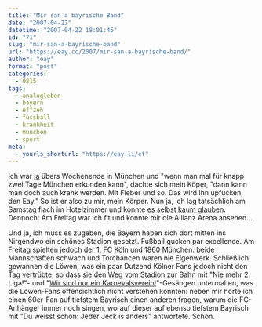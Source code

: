 ```yaml
---
title: "Mir san a bayrische Band"
date: "2007-04-22"
datetime: "2007-04-22 18:01:46"
id: "71"
slug: "mir-san-a-bayrische-band"
url: "https://eay.cc/2007/mir-san-a-bayrische-band/"
author: "eay"
format: "post"
categories:
  - 0815
tags:
  - analogleben
  - bayern
  - effzeh
  - fussball
  - krankheit
  - munchen
  - sport
meta:
  - yourls_shorturl: "https://eay.li/ef"
---
```


Ich war [ja](//eay.cc/2007/auswaertsspiel/) übers Wochenende in München und "wenn man mal für knapp zwei Tage München erkunden kann", dachte sich mein Köper, "dann kann man doch auch krank werden. Mit Fieber und so. Das wird ihn upfucken, den Eay." So ist er also zu mir, mein Körper. Nun ja, ich lag tatsächlich am Samstag flach im Hotelzimmer und konnte [es selbst kaum glauben](http://www.flickr.com/photos/eay/467181575/). Dennoch: Am Freitag war ich fit und konnte mir die Allianz Arena ansehen...

Und ja, ich muss es zugeben, die Bayern haben sich dort mitten ins Nirgendwo ein schönes Stadion gesetzt. Fußball gucken par excellence. Am Freitag spielten jedoch der 1. FC Köln und 1860 München: beide Mannschaften schwach und Torchancen waren nie Eigenwerk. Schließlich gewannen die Löwen, was ein paar Dutzend Kölner Fans jedoch nicht den Tag vertrübte, so dass sie den Weg vom Stadion zur Bahn mit "Nie mehr 2. Liga!"- und "[Wir sind nur ein Karnevalsverein!](http://eay.cc/blog/2006/05/karnevalsverein.shtml)"-Gesängen untermalten, was die Löwen-Fans offensichtlich nicht verstehen konnten: neben mir hörte ich einen 60er-Fan auf tiefstem Bayrisch einen anderen fragen, warum die FC-Anhänger immer noch singen, worauf dieser auf ebenso tiefstem Bayrisch mit "Du weisst schon: Jeder Jeck is anders" antwortete. Schön.

